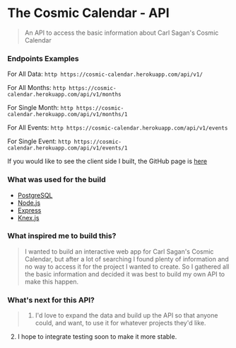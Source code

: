 # The Cosmic Calendar - API

> An API to access the basic information about Carl Sagan's Cosmic Calendar

### Endpoints Examples

For All Data:
```http https://cosmic-calendar.herokuapp.com/api/v1/```

For All Months:
```http https://cosmic-calendar.herokuapp.com/api/v1/months```

For Single Month:
```http https://cosmic-calendar.herokuapp.com/api/v1/months/1```

For All Events:
```http https://cosmic-calendar.herokuapp.com/api/v1/events```

For Single Event: ```http https://cosmic-calendar.herokuapp.com/api/v1/events/1```

If you would like to see the client side I built, the GitHub page is [here](https://github.com/brandonb81/The-Cosmic-Calendar-Client)

### What was used for the build

- [PostgreSQL](https://www.postgresql.org/)
- [Node.js](https://nodejs.org/en/)
- [Express](http://expressjs.com/)
- [Knex.js](http://knexjs.org/)

### What inspired me to build this?

> I wanted to build an interactive web app for Carl Sagan's Cosmic Calendar, but after a lot of searching I found plenty of information and no way to access it for the project I wanted to create.  So I gathered all the basic information and decided it was best to build my own API to make this happen.

### What's next for this API?

> 1. I'd love to expand the data and build up the API so that anyone could, and want, to use it for whatever projects they'd like.
2. I hope to integrate testing soon to make it more stable.
